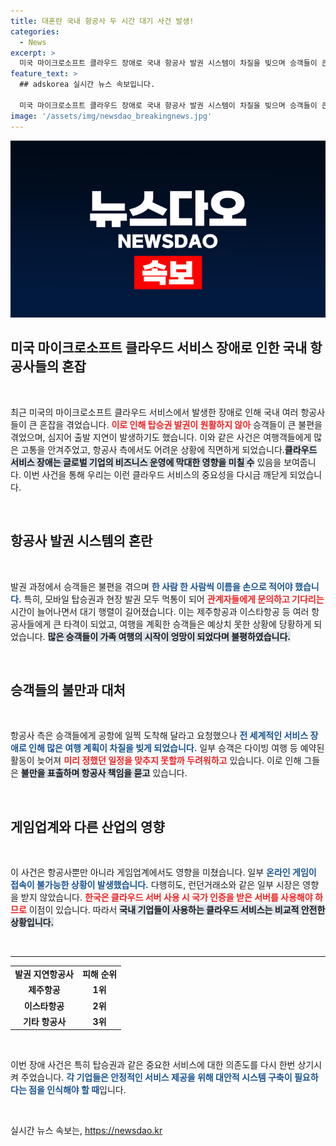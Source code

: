 ```yaml
---
title: 대혼란 국내 항공사 두 시간 대기 사건 발생!
categories:
  - News
excerpt: >
  미국 마이크로소프트 클라우드 장애로 국내 항공사 발권 시스템이 차질을 빚으며 승객들이 큰 불편을 겪었습니다. 가족 여행을 기다리던 이들은 2시간 넘게 지연되어 분통을 터뜨렸습니다. 
feature_text: >
  ## adskorea 실시간 뉴스 속보입니다.

  미국 마이크로소프트 클라우드 장애로 국내 항공사 발권 시스템이 차질을 빚으며 승객들이 큰 불편을 겪었습니다. 가족 여행을 기다리던 이들은 2시간 넘게 지연되어 분통을 터뜨렸습니다. 
image: '/assets/img/newsdao_breakingnews.jpg'
---
```


<p><img src="/assets/img/newsdao_breakingnews.jpg" alt="adskorea 속보" /></p>

<h2 data-ke-size="size26">미국 마이크로소프트 클라우드 서비스 장애로 인한 국내 항공사들의 혼잡</h2>

<p data-ke-size="size16">&nbsp;</p>

<p data-ke-size="size16">최근 미국의 마이크로소프트 클라우드 서비스에서 발생한 장애로 인해 국내 여러 항공사들이 큰 혼잡을 겪었습니다. <b><span style="color: #ee2323;">이로 인해 탑승권 발권이 원활하지 않아</span></b> 승객들이 큰 불편을 겪었으며, 심지어 출발 지연이 발생하기도 했습니다. 이와 같은 사건은 여행객들에게 많은 고통을 안겨주었고, 항공사 측에서도 어려운 상황에 직면하게 되었습니다.<b><span style="background-color: #21538527;">클라우드 서비스 장애는 글로벌 기업의 비즈니스 운영에 막대한 영향을 미칠 수</span></b> 있음을 보여줍니다. 이번 사건을 통해 우리는 이런 클라우드 서비스의 중요성을 다시금 깨닫게 되었습니다.</p>

<p data-ke-size="size16">&nbsp;</p>

<h2 data-ke-size="size26">항공사 발권 시스템의 혼란</h2>

<p data-ke-size="size16">&nbsp;</p>

<p data-ke-size="size16">발권 과정에서 승객들은 불편을 겪으며 <b><span style="color: #1a5490;">한 사람 한 사람씩 이름을 손으로 적어야 했습니다.</span></b> 특히, 모바일 탑승권과 현장 발권 모두 먹통이 되어 <b><span style="color: #ee2323;">관계자들에게 문의하고 기다리는</span></b> 시간이 늘어나면서 대기 행렬이 길어졌습니다. 이는 제주항공과 이스타항공 등 여러 항공사들에게 큰 타격이 되었고, 여행을 계획한 승객들은 예상치 못한 상황에 당황하게 되었습니다. <b><span style="background-color: #21538527;">많은 승객들이 가족 여행의 시작이 엉망이 되었다며 불평하였습니다.</span></b></p>

<p data-ke-size="size16">&nbsp;</p>

<h2 data-ke-size="size26">승객들의 불만과 대처</h2>

<p data-ke-size="size16">&nbsp;</p>

<p data-ke-size="size16">항공사 측은 승객들에게 공항에 일찍 도착해 달라고 요청했으나 <b><span style="color: #1a5490;">전 세계적인 서비스 장애로 인해 많은 여행 계획이 차질을 빚게 되었습니다.</span></b> 일부 승객은 다이빙 여행 등 예약된 활동이 늦어져 <b><span style="color: #ee2323;">미리 정했던 일정을 맞추지 못할까 두려워하고</span></b> 있습니다. 이로 인해 그들은 <b><span style="background-color: #21538527;">불만을 표출하며 항공사 책임을 묻고</span></b> 있습니다.</p>

<p data-ke-size="size16">&nbsp;</p>

<h2 data-ke-size="size26">게임업계와 다른 산업의 영향</h2>

<p data-ke-size="size16">&nbsp;</p>

<p data-ke-size="size16">이 사건은 항공사뿐만 아니라 게임업계에서도 영향을 미쳤습니다. 일부 <b><span style="color: #1a5490;">온라인 게임이 접속이 불가능한 상황이 발생했습니다.</span></b> 다행히도, 런던거래소와 같은 일부 시장은 영향을 받지 않았습니다. <b><span style="color: #ee2323;">한국은 클라우드 서버 사용 시 국가 인증을 받은 서버를 사용해야 하므로</span></b> 이점이 있습니다. 따라서 <b><span style="background-color: #21538527;">국내 기업들이 사용하는 클라우드 서비스는 비교적 안전한 상황입니다.</span></b></p>

<p data-ke-size="size16">&nbsp;</p>

<hr>

<table style="width: 100%;">
    <tbody>
        <tr>
            <td style="text-align: center; height: 17px;"><b>발권 지연항공사</b></td>
            <td style="text-align: center; height: 17px;"><b>피해 순위</b></td>
        </tr>
        <tr>
            <td style="text-align: center; height: 17px;"><b>제주항공</b></td>
            <td style="text-align: center; height: 17px;"><b>1위</b></td>
        </tr>
        <tr>
            <td style="text-align: center; height: 17px;"><b>이스타항공</b></td>
            <td style="text-align: center; height: 17px;"><b>2위</b></td>
        </tr>
        <tr>
            <td style="text-align: center; height: 17px;"><b>기타 항공사</b></td>
            <td style="text-align: center; height: 17px;"><b>3위</b></td>
        </tr>
    </tbody>
</table>

<p data-ke-size="size16">&nbsp;</p>

<p data-ke-size="size16">이번 장애 사건은 특히 탑승권과 같은 중요한 서비스에 대한 의존도를 다시 한번 상기시켜 주었습니다. <b><span style="color: #1a5490;">각 기업들은 안정적인 서비스 제공을 위해 대안적 시스템 구축이 필요하다는 점을 인식해야 할 때</span></b>입니다.</p>

<p data-ke-size="size16">&nbsp;</p>
실시간 뉴스 속보는, <a href="https://newsdao.kr" rel="dofollow">https://newsdao.kr</a>


